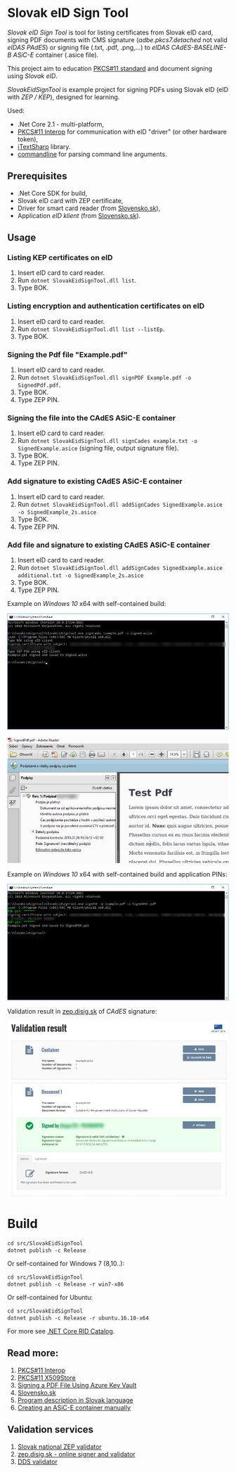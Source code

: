 # Slovak eID Sign Tool
_Slovak eID Sign Tool_ is tool for listing certificates from Slovak eID card,
signing PDF documents with CMS signature (_adbe.pkcs7.detached_ not valid _eIDAS PAdES_)
or signing file (.txt, .pdf, .png,...) to _eIDAS CAdES-BASELINE-B ASiC-E_ container (.asice file).

This project aim to education [PKCS#11 standard](https://www.cryptsoft.com/pkcs11doc/STANDARD/pkcs-11v2-20.pdf) and document signing using _Slovak eID_.

_SlovakEidSignTool_ is example project for signing PDFs using Slovak eID (eID with _ZEP / KEP_), designed for learning.

Used:
* .Net Core 2.1 - multi-platform,
* [PKCS#11 Interop](https://pkcs11interop.net/) for communication with eID "driver" (or other hardware token),
* [iTextSharp](https://github.com/itext/itextsharp) library.
* [commandline](https://github.com/commandlineparser/commandline) for parsing command line arguments.

## Prerequisites
 * .Net Core SDK for build,
 * Slovak eID card with ZEP certificate,
 * Driver for smart card reader (from [Slovensko.sk](https://www.slovensko.sk/sk/na-stiahnutie)),
 * Application _eID klient_ (from [Slovensko.sk](https://www.slovensko.sk/sk/na-stiahnutie)).

## Usage

### Listing KEP certificates on eID
 1. Insert eID card to card reader.
 1. Run `dotnet SlovakEidSignTool.dll list`.
 1. Type BOK.

### Listing encryption and authentication certificates on eID
 1. Insert eID card to card reader.
 1. Run `dotnet SlovakEidSignTool.dll list --listEp`.
 1. Type BOK.

### Signing the Pdf file "Example.pdf"
 1. Insert eID card to card reader.
 1. Run `dotnet SlovakEidSignTool.dll signPDF Example.pdf -o SignedPdf.pdf`.
 1. Type BOK.
 1. Type ZEP PIN.

 ### Signing the file into the CAdES ASiC-E container
 1. Insert eID card to card reader.
 1. Run `dotnet SlovakEidSignTool.dll signCades example.txt -o SignedExample.asice` (signing file, output signature file).
 1. Type BOK.
 1. Type ZEP PIN.

 ### Add signature to existing CAdES ASiC-E container
 1. Insert eID card to card reader.
 1. Run `dotnet SlovakEidSignTool.dll addSignCades SignedExample.asice -o SignedExample_2s.asice`
 1. Type BOK.
 1. Type ZEP PIN.

  ### Add file and signature to existing CAdES ASiC-E container
 1. Insert eID card to card reader.
 1. Run `dotnet SlovakEidSignTool.dll addSignCades SignedExample.asice additional.txt -o SignedExample_2s.asice`
 1. Type BOK.
 1. Type ZEP PIN.

Example on _Windows 10_ x64 with self-contained build:

![Signed dcument](doc/UsageWin10WithEid.png)

![Signed dcument](doc/SignedDocument.png)

Example on _Windows 10_ x64 with self-contained build and application PINs:

![Signed dcument](doc/UsageWin10WithPin.png)

Validation result in [zep.disig.sk](https://zep.disig.sk/) of _CAdES_ signature: 

![Validation result in zep.disig.sk](doc/SignedCadesInZepDisigSk.png)

# Build

```
cd src/SlovakEidSignTool
dotnet publish -c Release
```

Or self-contained for Windows 7 (8,10..):
```
cd src/SlovakEidSignTool
dotnet publish -c Release -r win7-x86
```

Or self-contained for Ubuntu:
```
cd src/SlovakEidSignTool
dotnet publish -c Release -r ubuntu.16.10-x64
```

For more see [.NET Core RID Catalog](https://docs.microsoft.com/en-us/dotnet/core/rid-catalog).

## Read more:
 1. [PKCS#11 Interop](https://pkcs11interop.net/)
 1. [PKCS#11 X509Store](https://github.com/Pkcs11Interop/Pkcs11Interop.X509Store/blob/master/src/Pkcs11Interop.X509Store/Pkcs11X509Certificate.cs)
 1. [Signing a PDF File Using Azure Key Vault](https://rahulpnath.com/blog/signing-a-pdf-file-using-azure-key-vault/)
 1. [Slovensko.sk](https://www.slovensko.sk/sk/na-stiahnutie)
 1. [Program description in Slovak language](http://harrison314.github.io/SkEidSign.html)
 1. [Creating an ASiC-E container manually](https://github.com/difi/asic#creating-an-asic-e-container-manually)
 
## Validation services
 1. [Slovak national ZEP validator](https://www.slovensko.sk/sk/e-sluzby/sluzba-overenia-zep)
 1. [zep.disig.sk - online signer and validator](https://zep.disig.sk/Portal)
 1. [DDS validator](https://dss.agid.gov.it/validation)

